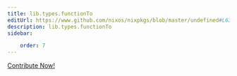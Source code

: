 ```yaml
---
title: lib.types.functionTo
editUrl: https://www.github.com/nixos/nixpkgs/blob/master/undefined#L635C18
description: lib.types.functionTo
sidebar:

    order: 7
---
```


<a href="https://www.github.com/nixos/nixpkgs/blob/master/undefined#L635C18">Contribute Now!</a>




